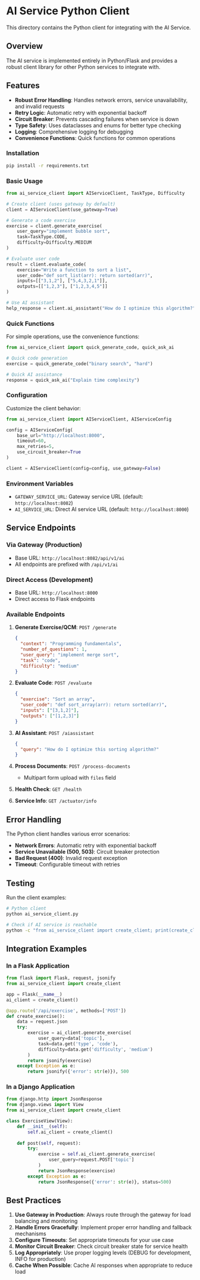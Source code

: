 # AI Service Python Client

This directory contains the Python client for integrating with the AI Service.

## Overview

The AI service is implemented entirely in Python/Flask and provides a robust client library for other Python services to integrate with.

## Features

- **Robust Error Handling**: Handles network errors, service unavailability, and invalid requests
- **Retry Logic**: Automatic retry with exponential backoff
- **Circuit Breaker**: Prevents cascading failures when service is down
- **Type Safety**: Uses dataclasses and enums for better type checking
- **Logging**: Comprehensive logging for debugging
- **Convenience Functions**: Quick functions for common operations

### Installation

```bash
pip install -r requirements.txt
```

### Basic Usage

```python
from ai_service_client import AIServiceClient, TaskType, Difficulty

# Create client (uses gateway by default)
client = AIServiceClient(use_gateway=True)

# Generate a code exercise
exercise = client.generate_exercise(
    user_query="implement bubble sort",
    task=TaskType.CODE,
    difficulty=Difficulty.MEDIUM
)

# Evaluate user code
result = client.evaluate_code(
    exercise="Write a function to sort a list",
    user_code="def sort_list(arr): return sorted(arr)",
    inputs=[["3,1,2"], ["5,4,3,2,1"]],
    outputs=[["1,2,3"], ["1,2,3,4,5"]]
)

# Use AI assistant
help_response = client.ai_assistant("How do I optimize this algorithm?")
```

### Quick Functions

For simple operations, use the convenience functions:

```python
from ai_service_client import quick_generate_code, quick_ask_ai

# Quick code generation
exercise = quick_generate_code("binary search", "hard")

# Quick AI assistance
response = quick_ask_ai("Explain time complexity")
```

### Configuration

Customize the client behavior:

```python
from ai_service_client import AIServiceClient, AIServiceConfig

config = AIServiceConfig(
    base_url="http://localhost:8000",
    timeout=60,
    max_retries=5,
    use_circuit_breaker=True
)

client = AIServiceClient(config=config, use_gateway=False)
```

### Environment Variables

- `GATEWAY_SERVICE_URL`: Gateway service URL (default: `http://localhost:8082`)
- `AI_SERVICE_URL`: Direct AI service URL (default: `http://localhost:8000`)

## Service Endpoints

### Via Gateway (Production)
- Base URL: `http://localhost:8082/api/v1/ai`
- All endpoints are prefixed with `/api/v1/ai`

### Direct Access (Development)
- Base URL: `http://localhost:8000`
- Direct access to Flask endpoints

### Available Endpoints

1. **Generate Exercise/QCM**: `POST /generate`
   ```json
   {
     "context": "Programming fundamentals",
     "number_of_questions": 1,
     "user_query": "implement merge sort",
     "task": "code",
     "difficulty": "medium"
   }
   ```

2. **Evaluate Code**: `POST /evaluate`
   ```json
   {
     "exercise": "Sort an array",
     "user_code": "def sort_array(arr): return sorted(arr)",
     "inputs": ["[3,1,2]"],
     "outputs": ["[1,2,3]"]
   }
   ```

3. **AI Assistant**: `POST /aiassistant`
   ```json
   {
     "query": "How do I optimize this sorting algorithm?"
   }
   ```

4. **Process Documents**: `POST /process-documents`
   - Multipart form upload with `files` field

5. **Health Check**: `GET /health`
6. **Service Info**: `GET /actuator/info`

## Error Handling

The Python client handles various error scenarios:

- **Network Errors**: Automatic retry with exponential backoff
- **Service Unavailable (500, 503)**: Circuit breaker protection
- **Bad Request (400)**: Invalid request exception
- **Timeout**: Configurable timeout with retries

## Testing

Run the client examples:

```bash
# Python client
python ai_service_client.py

# Check if AI service is reachable
python -c "from ai_service_client import create_client; print(create_client().is_healthy())"
```

## Integration Examples

### In a Flask Application

```python
from flask import Flask, request, jsonify
from ai_service_client import create_client

app = Flask(__name__)
ai_client = create_client()

@app.route('/api/exercise', methods=['POST'])
def create_exercise():
    data = request.json
    try:
        exercise = ai_client.generate_exercise(
            user_query=data['topic'],
            task=data.get('type', 'code'),
            difficulty=data.get('difficulty', 'medium')
        )
        return jsonify(exercise)
    except Exception as e:
        return jsonify({'error': str(e)}), 500
```

### In a Django Application

```python
from django.http import JsonResponse
from django.views import View
from ai_service_client import create_client

class ExerciseView(View):
    def __init__(self):
        self.ai_client = create_client()
    
    def post(self, request):
        try:
            exercise = self.ai_client.generate_exercise(
                user_query=request.POST['topic']
            )
            return JsonResponse(exercise)
        except Exception as e:
            return JsonResponse({'error': str(e)}, status=500)
```

## Best Practices

1. **Use Gateway in Production**: Always route through the gateway for load balancing and monitoring
2. **Handle Errors Gracefully**: Implement proper error handling and fallback mechanisms
3. **Configure Timeouts**: Set appropriate timeouts for your use case
4. **Monitor Circuit Breaker**: Check circuit breaker state for service health
5. **Log Appropriately**: Use proper logging levels (DEBUG for development, INFO for production)
6. **Cache When Possible**: Cache AI responses when appropriate to reduce load
